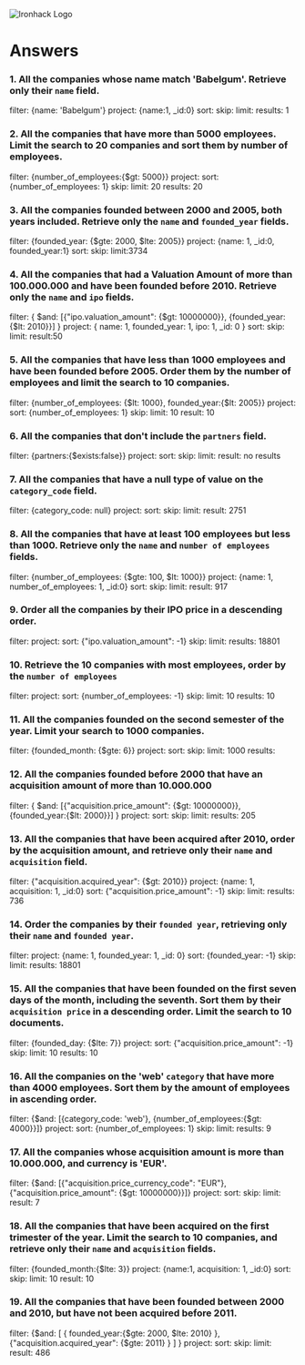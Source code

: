 ![Ironhack Logo](https://i.imgur.com/1QgrNNw.png)

# Answers

### 1. All the companies whose name match 'Babelgum'. Retrieve only their `name` field.

filter: {name: 'Babelgum'}
project: {name:1, _id:0}
sort:
skip:
limit:
results: 1

### 2. All the companies that have more than 5000 employees. Limit the search to 20 companies and sort them by **number of employees**.

filter: {number_of_employees:{$gt: 5000}}
project:
sort: {number_of_employees: 1}
skip:
limit: 20
results: 20

### 3. All the companies founded between 2000 and 2005, both years included. Retrieve only the `name` and `founded_year` fields.

filter: {founded_year: {$gte: 2000, $lte: 2005}}
project: {name: 1, _id:0, founded_year:1}
sort:
skip:
limit:3734

### 4. All the companies that had a Valuation Amount of more than 100.000.000 and have been founded before 2010. Retrieve only the `name` and `ipo` fields.

filter: { $and: [{"ipo.valuation_amount": {$gt: 10000000}}, {founded_year:{$lt: 2010}}] }
project: { name: 1, founded_year: 1, ipo: 1, _id: 0 }
sort:
skip:
limit: 
result:50


### 5. All the companies that have less than 1000 employees and have been founded before 2005. Order them by the number of employees and limit the search to 10 companies.

filter: {number_of_employees: {$lt: 1000}, founded_year:{$lt: 2005}}
project:
sort: {number_of_employees: 1}
skip:
limit: 10
result: 10

### 6. All the companies that don't include the `partners` field.

filter: {partners:{$exists:false}}
project:
sort:
skip:
limit:
result: no results

### 7. All the companies that have a null type of value on the `category_code` field.

filter: {category_code: null}
project:
sort:
skip:
limit:
result: 2751

### 8. All the companies that have at least 100 employees but less than 1000. Retrieve only the `name` and `number of employees` fields.

filter: {number_of_employees: {$gte: 100, $lt: 1000}}
project: {name: 1, number_of_employees: 1, _id:0}
sort:
skip:
limit:
result: 917

### 9. Order all the companies by their IPO price in a descending order.

filter:
project:
sort: {"ipo.valuation_amount": -1}
skip:
limit:
results: 18801

### 10. Retrieve the 10 companies with most employees, order by the `number of employees`

filter:
project:
sort: {number_of_employees: -1}
skip:
limit: 10
results: 10

### 11. All the companies founded on the second semester of the year. Limit your search to 1000 companies.

filter: {founded_month: {$gte: 6}}
project:
sort:
skip:
limit: 1000
results: 

### 12. All the companies founded before 2000 that have an acquisition amount of more than 10.000.000

filter: { $and: [{"acquisition.price_amount": {$gt: 10000000}}, {founded_year:{$lt: 2000}}] }
project:
sort:
skip:
limit:
results: 205

### 13. All the companies that have been acquired after 2010, order by the acquisition amount, and retrieve only their `name` and `acquisition` field.

filter: {"acquisition.acquired_year": {$gt: 2010}}
project: {name: 1, acquisition: 1, _id:0}
sort: {"acquisition.price_amount": -1}
skip:
limit:
results: 736

### 14. Order the companies by their `founded year`, retrieving only their `name` and `founded year`.

filter:
project: {name: 1, founded_year: 1, _id: 0}
sort: {founded_year: -1}
skip:
limit:
results: 18801

### 15. All the companies that have been founded on the first seven days of the month, including the seventh. Sort them by their `acquisition price` in a descending order. Limit the search to 10 documents.

filter: {founded_day: {$lte: 7}}
project:
sort: {"acquisition.price_amount": -1}
skip:
limit: 10
results: 10

### 16. All the companies on the 'web' `category` that have more than 4000 employees. Sort them by the amount of employees in ascending order.

filter: {$and: [{category_code: 'web'}, {number_of_employees:{$gt: 4000}}]}
project:
sort: {number_of_employees: 1}
skip:
limit:
results: 9

### 17. All the companies whose acquisition amount is more than 10.000.000, and currency is 'EUR'.

filter: {$and: [{"acquisition.price_currency_code": "EUR"}, {"acquisition.price_amount": {$gt: 10000000}}]}
project:
sort:
skip:
limit:
result: 7

### 18. All the companies that have been acquired on the first trimester of the year. Limit the search to 10 companies, and retrieve only their `name` and `acquisition` fields.

filter: {founded_month:{$lte: 3}}
project: {name:1, acquisition: 1, _id:0}
sort:
skip:
limit: 10
result: 10

### 19. All the companies that have been founded between 2000 and 2010, but have not been acquired before 2011.

filter: {$and: [ { founded_year:{$gte: 2000, $lte: 2010} },{"acquisition.acquired_year": {$gte: 2011} } ] }
project:
sort:
skip:
limit:
result: 486
